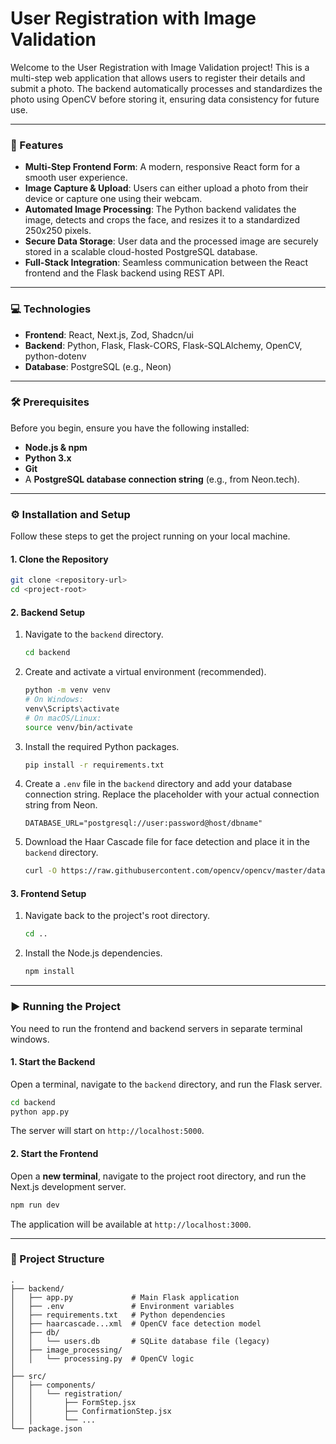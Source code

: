 # User Registration with Image Validation

Welcome to the User Registration with Image Validation project\! This is a multi-step web application that allows users to register their details and submit a photo. The backend automatically processes and standardizes the photo using OpenCV before storing it, ensuring data consistency for future use.

-----

### 🚀 Features

  * **Multi-Step Frontend Form**: A modern, responsive React form for a smooth user experience.
  * **Image Capture & Upload**: Users can either upload a photo from their device or capture one using their webcam.
  * **Automated Image Processing**: The Python backend validates the image, detects and crops the face, and resizes it to a standardized 250x250 pixels.
  * **Secure Data Storage**: User data and the processed image are securely stored in a scalable cloud-hosted PostgreSQL database.
  * **Full-Stack Integration**: Seamless communication between the React frontend and the Flask backend using REST API.

-----

### 💻 Technologies

  * **Frontend**: React, Next.js, Zod, Shadcn/ui
  * **Backend**: Python, Flask, Flask-CORS, Flask-SQLAlchemy, OpenCV, python-dotenv
  * **Database**: PostgreSQL (e.g., Neon)

-----

### 🛠️ Prerequisites

Before you begin, ensure you have the following installed:

  * **Node.js & npm**
  * **Python 3.x**
  * **Git**
  * A **PostgreSQL database connection string** (e.g., from Neon.tech).

-----

### ⚙️ Installation and Setup

Follow these steps to get the project running on your local machine.

#### 1\. Clone the Repository

```bash
git clone <repository-url>
cd <project-root>
```

#### 2\. Backend Setup

1.  Navigate to the `backend` directory.
    ```bash
    cd backend
    ```
2.  Create and activate a virtual environment (recommended).
    ```bash
    python -m venv venv
    # On Windows:
    venv\Scripts\activate
    # On macOS/Linux:
    source venv/bin/activate
    ```
3.  Install the required Python packages.
    ```bash
    pip install -r requirements.txt
    ```
4.  Create a `.env` file in the `backend` directory and add your database connection string. Replace the placeholder with your actual connection string from Neon.
    ```text
    DATABASE_URL="postgresql://user:password@host/dbname"
    ```
5.  Download the Haar Cascade file for face detection and place it in the `backend` directory.
    ```bash
    curl -O https://raw.githubusercontent.com/opencv/opencv/master/data/haarcascades/haarcascade_frontalface_default.xml
    ```

#### 3\. Frontend Setup

1.  Navigate back to the project's root directory.
    ```bash
    cd ..
    ```
2.  Install the Node.js dependencies.
    ```bash
    npm install
    ```

-----

### ▶️ Running the Project

You need to run the frontend and backend servers in separate terminal windows.

#### 1\. Start the Backend

Open a terminal, navigate to the `backend` directory, and run the Flask server.

```bash
cd backend
python app.py
```

The server will start on `http://localhost:5000`.

#### 2\. Start the Frontend

Open a **new terminal**, navigate to the project root directory, and run the Next.js development server.

```bash
npm run dev
```

The application will be available at `http://localhost:3000`.

-----

### 📂 Project Structure

```
.
├── backend/
│   ├── app.py             # Main Flask application
│   ├── .env               # Environment variables
│   ├── requirements.txt   # Python dependencies
│   ├── haarcascade...xml  # OpenCV face detection model
│   ├── db/
│   │   └── users.db       # SQLite database file (legacy)
│   ├── image_processing/
│   │   └── processing.py  # OpenCV logic
│
├── src/
│   ├── components/
│   │   └── registration/
│   │       ├── FormStep.jsx
│   │       ├── ConfirmationStep.jsx
│   │       └── ...
└── package.json
```
